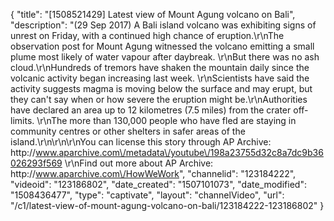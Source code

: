 {
    "title": "[1508521429] Latest view of Mount Agung volcano on Bali",
    "description": "(29 Sep 2017) A Bali island volcano was exhibiting signs of unrest on Friday, with a continued high chance of eruption.\r\nThe observation post for Mount Agung witnessed the volcano emitting a small plume most likely of water vapour after daybreak. \r\nBut there was no ash cloud.\r\nHundreds of tremors have shaken the mountain daily since the volcanic activity began increasing last week. \r\nScientists have said the activity suggests magma is moving below the surface and may erupt, but they can't say when or how severe the eruption might be.\r\nAuthorities have declared an area up to 12 kilometres (7.5 miles) from the crater off-limits. \r\nThe more than 130,000 people who have fled are staying in community centres or other shelters in safer areas of the island.\r\n\r\n\r\nYou can license this story through AP Archive: http:\/\/www.aparchive.com\/metadata\/youtube\/198a23755d32c8a7dc9b36026293f569 \r\nFind out more about AP Archive: http:\/\/www.aparchive.com\/HowWeWork",
    "channelid": "123184222",
    "videoid": "123186802",
    "date_created": "1507101073",
    "date_modified": "1508436477",
    "type": "captivate",
    "layout": "channelVideo",
    "url": "\/c1\/latest-view-of-mount-agung-volcano-on-bali\/123184222-123186802"
}